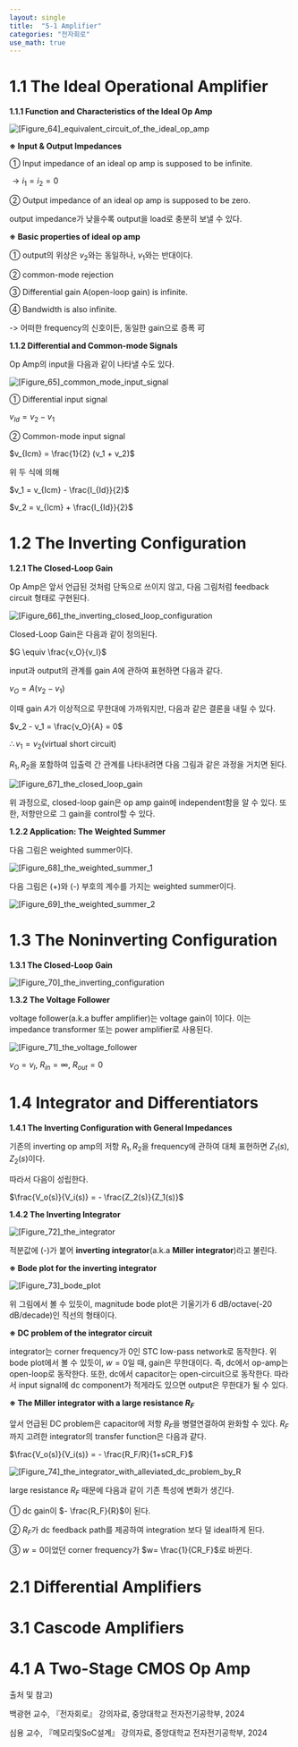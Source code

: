 ```yaml
---
layout: single
title:  "5-1 Amplifier"
categories: "전자회로"
use_math: true
---
```


# 1.1 The Ideal Operational Amplifier

**1.1.1 Function and Characteristics of the Ideal Op Amp** 

![[Figure_64]_equivalent_circuit_of_the_ideal_op_amp]({{site.url}}/images/2024-04-19-amplifier/[Figure_64]_equivalent_circuit_of_the_ideal_op_amp.jpg)

**※ Input & Output Impedances**

① Input impedance of an ideal op amp is supposed to be infinite.

$\rightarrow i_1 = i_2 = 0$

② Output impedance of an ideal op amp is supposed to be zero.

output impedance가 낮을수록 output을 load로 충분히 보낼 수 있다.

**※ Basic properties of ideal op amp**

① output의 위상은 $v_2$와는 동일하나, $v_1$와는 반대이다.

② common-mode rejection

③ Differential gain A(open-loop gain) is infinite.

④ Bandwidth is also infinite.

-> 어떠한 frequency의 신호이든, 동일한 gain으로 증폭 可

**1.1.2 Differential and Common-mode Signals**

Op Amp의 input을 다음과 같이 나타낼 수도 있다.

![[Figure_65]_common_mode_input_signal]({{site.url}}/images/2024-04-19-amplifier/[Figure_65]_common_mode_input_signal.jpg)

① Differential input signal

$v_{Id}=v_2 - v_1$

② Common-mode input signal

$v_{Icm} = \frac{1}{2} (v_1 + v_2)$

위 두 식에 의해

$v_1 = v_{Icm} - \frac{I_{Id}}{2}$

$v_2 = v_{Icm} + \frac{I_{Id}}{2}$

# 1.2 The Inverting Configuration

**1.2.1 The Closed-Loop Gain**

Op Amp은 앞서 언급된 것처럼 단독으로 쓰이지 않고, 다음 그림처럼 feedback circuit 형태로 구현된다.

![[Figure_66]_the_inverting_closed_loop_configuration]({{site.url}}/images/2024-04-19-amplifier/[Figure_66]_the_inverting_closed_loop_configuration.jpg)

Closed-Loop Gain은 다음과 같이 정의된다.

$G \equiv \frac{v_O}{v_I}$

input과 output의 관계를 gain $A$에 관하여 표현하면 다음과 같다.

$v_O = A(v_2 - v_1)$

이때 gain $A$가 이상적으로 무한대에 가까워지만, 다음과 같은 결론을 내릴 수 있다.

$v_2 - v_1 = \frac{v_O}{A} = 0$

$\therefore v_1 = v_2$(virtual short circuit)

$R_1, R_2$을 포함하여 입출력 간 관계를 나타내려면 다음 그림과 같은 과정을 거치면 된다.

![[Figure_67]_the_closed_loop_gain]({{site.url}}/images/2024-04-19-amplifier/[Figure_67]_the_closed_loop_gain.jpg)

위 과정으로, closed-loop gain은 op amp gain에 independent함을 알 수 있다. 또한, 저항만으로 그 gain을 control할 수 있다.

**1.2.2 Application: The Weighted Summer**

다음 그림은 weighted summer이다.

![[Figure_68]_the_weighted_summer_1]({{site.url}}/images/2024-04-19-amplifier/[Figure_68]_the_weighted_summer_1.jpg)

다음 그림은 (+)와 (-) 부호의 계수를 가지는 weighted summer이다.

![[Figure_69]_the_weighted_summer_2]({{site.url}}/images/2024-04-19-amplifier/[Figure_69]_the_weighted_summer_2.jpg)

# 1.3 The Noninverting Configuration

**1.3.1 The Closed-Loop Gain**

![[Figure_70]_the_inverting_configuration]({{site.url}}/images/2024-04-19-amplifier/[Figure_70]_the_inverting_configuration.jpg)

**1.3.2 The Voltage Follower**

voltage follower(a.k.a buffer amplifier)는 voltage gain이 1이다. 이는 impedance transformer 또는 power amplifier로 사용된다.

![[Figure_71]_the_voltage_follower]({{site.url}}/images/2024-04-19-amplifier/[Figure_71]_the_voltage_follower.jpg)

$v_O = v_I$, $R_{in} = \infty$, $R_{out} = 0$

# 1.4 Integrator and Differentiators

**1.4.1 The Inverting Configuration with General Impedances**

기존의 inverting op amp의 저항 $R_1, R_2$을 frequency에 관하여 대체 표현하면 $Z_1(s), Z_2(s)$이다.

따라서 다음이 성립한다.

$\frac{V_o(s)}{V_i(s)} = - \frac{Z_2(s)}{Z_1(s)}$

**1.4.2 The Inverting Integrator**

![[Figure_72]_the_integrator]({{site.url}}/images/2024-04-19-amplifier/[Figure_72]_the_integrator.jpg)

적분값에 (-)가 붙어 **inverting integrator**(a.k.a **Miller integrator**)라고 불린다.

**※ Bode plot for the inverting integrator**

![[Figure_73]_bode_plot]({{site.url}}/images/2024-04-19-amplifier/[Figure_73]_bode_plot.jpg)

위 그림에서 볼 수 있듯이, magnitude bode plot은 기울기가 6 dB/octave(-20 dB/decade)인 직선의 형태이다.

**※ DC problem of the integrator circuit**

integrator는 corner frequency가 0인 STC low-pass network로 동작한다. 위 bode plot에서 볼 수 있듯이, $w=0$일 때, gain은 무한대이다. 즉, dc에서 op-amp는 open-loop로 동작한다. 또한, dc에서 capacitor는 open-circuit으로 동작한다. 따라서 input signal에 dc component가 적게라도 있으면 output은 무한대가 될 수 있다.

**※ The Miller integrator with a large resistance $R_F$**

앞서 언급된 DC problem은 capacitor에 저항 $R_F$을 병렬연결하여 완화할 수 있다. $R_F$까지 고려한 integrator의 transfer function은 다음과 같다.

$\frac{V_o(s)}{V_i(s)} = - \frac{R_F/R}{1+sCR_F}$

![[Figure_74]_the_integrator_with_alleviated_dc_problem_by_R]({{site.url}}/images/2024-04-19-amplifier/[Figure_74]_the_integrator_with_alleviated_dc_problem_by_R.jpg)

large resistance $R_F$ 때문에 다음과 같이 기존 특성에 변화가 생긴다.

① dc gain이 $- \frac{R_F}{R}$이 된다.

② $R_F$가 dc feedback path를 제공하여 integration 보다 덜 ideal하게 된다.

③ $w=0$이었던 corner frequency가 $w= \frac{1}{CR_F}$로 바뀐다.

# 2.1 Differential Amplifiers



# 3.1 Cascode Amplifiers



# 4.1 A Two-Stage CMOS Op Amp



출처 및 참고)

백광현 교수, 『전자회로』 강의자료, 중앙대학교 전자전기공학부, 2024

심용 교수, 『메모리및SoC설계』 강의자료, 중앙대학교 전자전기공학부, 2024